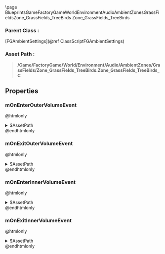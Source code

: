 \page BlueprintsGameFactoryGameWorldEnvironmentAudioAmbientZonesGrassFieldsZone_GrassFields_TreeBirds Zone_GrassFields_TreeBirds
### Parent Class :
[FGAmbientSettings](@ref ClassScriptFGAmbientSettings)
### Asset Path :
<b><blockquote>/Game/FactoryGame/World/Environment/Audio/AmbientZones/GrassFields/Zone_GrassFields_TreeBirds.Zone_GrassFields_TreeBirds_C</blockquote></b>
## Properties

### mOnEnterOuterVolumeEvent
@htmlonly
<details>
 <summary>$AssetPath</summary>
<b><a href="_blueprints_game_factory_game_world_environment_audio_ambient_zones_grass_fields_play__zone__grass_fields__tree_birds__o_s__mono__outer.html"><blockquote>Play_Zone_GrassFields_TreeBirds_OS_Mono_Outer</blockquote></a></b>
</details>
@endhtmlonly

### mOnExitOuterVolumeEvent
@htmlonly
<details>
 <summary>$AssetPath</summary>
<b><a href="_blueprints_game_factory_game_world_environment_audio_ambient_zones_grass_fields_stop__zone__grass_fields__tree_birds__o_s__mono__outer.html"><blockquote>Stop_Zone_GrassFields_TreeBirds_OS_Mono_Outer</blockquote></a></b>
</details>
@endhtmlonly

### mOnEnterInnerVolumeEvent
@htmlonly
<details>
 <summary>$AssetPath</summary>
<b><a href="_blueprints_game_factory_game_world_environment_audio_ambient_zones_grass_fields_play__zone__grass_fields__tree_birds__o_s__mono__animated__inner.html"><blockquote>Play_Zone_GrassFields_TreeBirds_OS_Mono_Animated_Inner</blockquote></a></b>
</details>
@endhtmlonly

### mOnExitInnerVolumeEvent
@htmlonly
<details>
 <summary>$AssetPath</summary>
<b><a href="_blueprints_game_factory_game_world_environment_audio_ambient_zones_grass_fields_stop__zone__grass_fields__tree_birds__o_s__mono__animated__inner.html"><blockquote>Stop_Zone_GrassFields_TreeBirds_OS_Mono_Animated_Inner</blockquote></a></b>
</details>
@endhtmlonly


